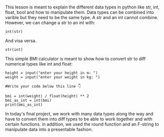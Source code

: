 This lesson is meant to explain the different data types in python
like str, int, float, bool and how to manipulate them. Data types can be combined
into varible but they need to be the same type. A str and an int
cannot combine. However, we can change a str to an int with:
    
    int(str)

And visa versa.

    str(int)

This simple BMI calculator is meant to show how to convert str to diff numerical types
like int and float:  

    height = input("enter your height in m: ")
    weight = input("enter your weight in kg: ")
    
    #Write your code below this line 👇
    
    bmi = int(weight) / float(height) ** 2
    bmi_as_int = int(bmi)
    print(bmi_as_int)

In today's final project, we work with many data types along the way
and have to convert them into diff types to be able to work together
and with certain functions. in addition, we used the round function and an F-string
to manipulate data into a presentable fashion. 
